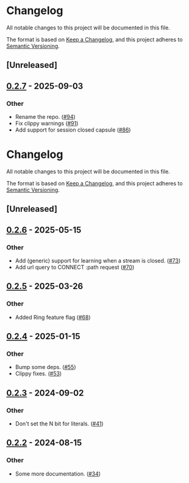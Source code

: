 # Changelog

All notable changes to this project will be documented in this file.

The format is based on [Keep a Changelog](https://keepachangelog.com/en/1.0.0/),
and this project adheres to [Semantic Versioning](https://semver.org/spec/v2.0.0.html).

## [Unreleased]

## [0.2.7](https://github.com/kixelated/web-transport/compare/web-transport-proto-v0.2.6...web-transport-proto-v0.2.7) - 2025-09-03

### Other

- Rename the repo. ([#94](https://github.com/kixelated/web-transport/pull/94))
- Fix clippy warnings ([#91](https://github.com/kixelated/web-transport/pull/91))
- Add support for session closed capsule ([#86](https://github.com/kixelated/web-transport/pull/86))
# Changelog
All notable changes to this project will be documented in this file.

The format is based on [Keep a Changelog](https://keepachangelog.com/en/1.0.0/),
and this project adheres to [Semantic Versioning](https://semver.org/spec/v2.0.0.html).

## [Unreleased]

## [0.2.6](https://github.com/kixelated/web-transport/compare/web-transport-proto-v0.2.5...web-transport-proto-v0.2.6) - 2025-05-15

### Other

- Add (generic) support for learning when a stream is closed. ([#73](https://github.com/kixelated/web-transport/pull/73))
- Add url query to CONNECT :path request ([#70](https://github.com/kixelated/web-transport/pull/70))

## [0.2.5](https://github.com/kixelated/web-transport/compare/web-transport-proto-v0.2.4...web-transport-proto-v0.2.5) - 2025-03-26

### Other

- Added Ring feature flag ([#68](https://github.com/kixelated/web-transport/pull/68))

## [0.2.4](https://github.com/kixelated/web-transport/compare/web-transport-proto-v0.2.3...web-transport-proto-v0.2.4) - 2025-01-15

### Other

- Bump some deps. ([#55](https://github.com/kixelated/web-transport/pull/55))
- Clippy fixes. ([#53](https://github.com/kixelated/web-transport/pull/53))

## [0.2.3](https://github.com/kixelated/web-transport/compare/web-transport-proto-v0.2.2...web-transport-proto-v0.2.3) - 2024-09-02

### Other
- Don't set the N bit for literals. ([#41](https://github.com/kixelated/web-transport/pull/41))

## [0.2.2](https://github.com/kixelated/web-transport/compare/web-transport-proto-v0.2.1...web-transport-proto-v0.2.2) - 2024-08-15

### Other
- Some more documentation. ([#34](https://github.com/kixelated/web-transport/pull/34))
